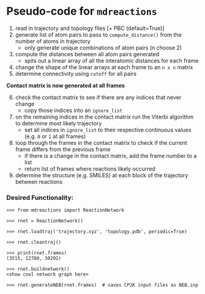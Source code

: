 # Pseudo-code for `mdreactions`

1. read in trajectory and topology files [+ PBC (default=True)]
2. generate list of atom pairs to pass to `compute_distance()` from the number of atoms in trajectory
    - only generate unique combinations of atom pairs (n choose 2)
3. compute the distances between all atom pairs generated
    - spits out a linear array of all the interatomic distances for each frame
4. change the shape of the linear arrays at each frame to an `n x n` matrix
5. determine connectivity using `cutoff` for all pairs

**Contact matrix is now generated at all frames**

6. check the contact matrix to see if there are any indices that never change
    - copy those indices into an `ignore_list`
7. on the remaining indices in the contact matrix run the Viterbi algorithm to determine most likely trajectory
    - set all indices in `ignore_list` to their respective continuous values (e.g. `0` or `1` at all frames)
8. loop through the frames in the contact matrix to check if the current frame differs from the previous frame
    - if there is a change in the contact matrix, add the frame number to a list
    - return list of frames where reactions likely occurred
9. determine the structure (e.g. SMILES) at each block of the trajectory between reactions


### Desired Functionality:
```
>>> from mdreactions import ReactionNetwork

>>> rnet = ReactionNetwork()

>>> rnet.loadtraj('trajectory.xyz', 'topology.pdb', periodic=True)

>>> rnet.cleantraj()

>>> print(rnet.frames)
(3515, 12780, 30202)

>>> rnet.buildnetwork()
<show cool network graph here>

>>> rnet.generateNEB(rnet.frames)  # saves CP2K input files as NEB.inp
```
